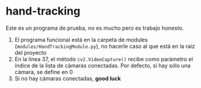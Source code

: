 # hand-tracking
Este es un programa de prueba, no es mucho pero es trabajo honesto.

1. El programa funcional está en la carpeta de modules (```modules/HandTrackingModule.py```), no hacerle caso al que está en la raíz del proyecto
2. En la línea 37, el método ```cv2.VideoCapture()``` recibe como parámetro el índice de la lista de cámaras conectadas. Por defecto, si hay sólo una cámara, se define en 0
3. Si no hay cámaras conectadas, **good luck**
